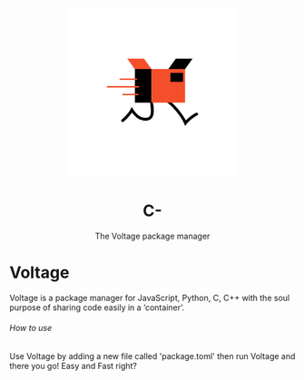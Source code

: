 
<p align="center">
  <img src="voltage.png" width="300">
  <h1 align="center">C-</h1>
  <p align="center">The Voltage package manager</p>
</p>

# Voltage
Voltage is a package manager for JavaScript, Python, C, C++ with the soul purpose of sharing code easily in a ‘container’.

###### How to use
Use Voltage by adding a new file called  'package.toml'  then run Voltage and there you go! Easy and  Fast  right?
